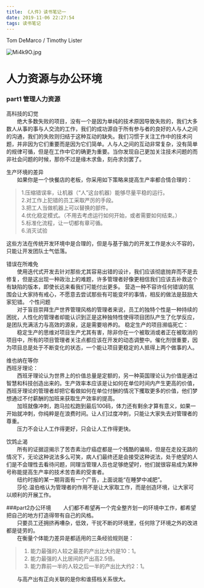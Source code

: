 ```yaml
---
title: 《人件》读书笔记一
date: 2019-11-06 22:27:54
tags: 读书笔记
---
```

Tom DeMarco / Timothy Lister 

![Mi4k9O.jpg](https://s2.ax1x.com/2019/11/06/Mi4k9O.jpg)


# 人力资源与办公环境 #

### part1 管理人力资源 ###
高科技的幻觉  
&emsp;&emsp;绝大多数失败的项目，没有一个是因为单纯的技术原因导致失败的，我们大多数人从事的事与人交流的工作，我们的成功源自于所有参与者的良好的人与人之间的沟通，我们的失败则归结于这种互动的缺失。我们习惯于关注工作中的技术问题，并非因为它们重要而是因为它们简单。人与人之间的互动非常复杂，没有简单的规律可循，但是在工作中它的确更为重要。当你发现自己更加关注技术问题的而非社会问题的时候，那你不过是缘木求鱼，刻舟求剑罢了。

生产环境的差异  
&emsp;&emsp;如果你是一个快餐店的老板，你采用如下策略来提高生产率都合情合理的：
>1.压缩错误率，让机器（“人”这台机器）能够尽量平稳的运行。  
2.对工作上犯错的员工采取严厉的手段。  
3.把工人当做机器上可以替换的部件。  
4.优化稳定模式。（不用去考虑运行如何开始，或者需要如何结束。）  
5.标准化流程，让一切都有章可循。  
6.消灭试验
   
  <!-- more -->
  
这些方法在传统开发环境中是合理的，但是与基于脑力的开发工作是水火不容的，只能让开发团队士气低落。

错误在所难免  
&emsp;&emsp;使用迭代式开发去针对那些尤其容易出错的设计，我们应该彻底抛弃而不是去修复，但是这出现一种政治上的难题，许多管理者好像更相信我们应该去补救这个有缺陷的版本，即使长远来看我们可能付出更多。
营造一种不容许任何错误的氛围会让大家持有戒心，不愿意去尝试那些有可能变坏的事情，相反的做法是鼓励大家犯错。
个性问题  
&emsp;&emsp;对于盲目崇拜生产世界管理风格的管理者来说，员工的独特个性是一种持续的困扰，人性化的管理者却能认识到正是这种独特性使得项目团队产生了化学反应，是团队充满活力与高效的源泉，这是需要培养的。
稳定生产的项目濒临死亡：  
&emsp;&emsp;稳定生产的思维对项目生产尤其有害，除非你在一个被取消或者正在被取消的项目中，所有的项目管理者关注点都应该在开发的动态调整中。催化剂很重要，因为项目总是处于不断变化的状态，一个能让项目更稳定的人抵得上两个做事的人。

维也纳在等你  
西班牙理论：  
&emsp;&emsp;西班牙理论认为世界上的价值总量是定额的，另一种英国理论认为价值是通过智慧和科技创造出来的。生产效率本应该是让如何在单位时间内产生更高的价值，西班牙理论的管理者却把它看做如何在单位付酬的情况下攫取更多的价值，他们梦想通过不付薪酬的加班来获取生产效率的提高。  
&emsp;&emsp;加班就像冲刺，跑马拉松跑到最后100码，体力还有剩余才算有意义，如果一开始就冲刺，你纯粹是在浪费时间。让人们过度冲刺，只能让大家失去对管理者的尊重。      
&emsp;&emsp;压力不会让人工作得更好，只会让人工作得更快。

饮鸩止渴  
&emsp;&emsp;所有的证据逗揭示了苦杏素治疗癌症都是一个残酷的骗局，但是在走投无路的情况下，无论这种说法多么可笑，病人们最终还是会接受这种说法，处于绝望的人们是不会理性去看待问题，同理当管理人员也足够绝望时，他们就很容易成为某种号称能提高生产率的技术苦杏素的受害者。  
&emsp;&emsp;纽约时报的某一期背面有一个广告，上面说能“在睡梦中减肥”。  
&emsp;&emsp;莎伦.温伯格认为管理者的作用不是让大家取工作，而是创造环境，让大家可以顺利的开展工作。

###part2办公环境
&emsp;&emsp;人们都不希望再一个完全整齐划一的环境中工作，都希望把自己的地方打造得带有自己的风格。  
&emsp;&emsp;只要员工还拥挤再嘈杂，低效，干扰不断的环境里，任何除了环境之外的改进都是徒劳的。  
&emsp;&emsp;在衡量个体能力差异是都适用的三条经验规则是：  
>1. 能力最强的人较之最差的产出比大约是10：1。   
>2. 能力最强的人比居间的产出高2.5倍。  
>3. 能力靠前一半的人较之后一半的产出比大约2：1。  

&emsp;&emsp;与高产出有正向关联的是你和谁搭档关系很大。
